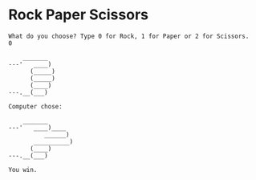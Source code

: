 Rock Paper Scissors
===================

```
What do you choose? Type 0 for Rock, 1 for Paper or 2 for Scissors.
0

    _______
---'   ____)
      (_____)
      (_____)
      (____)
---.__(___)

Computer chose:

    _______
---'   ____)____
          ______)
       __________)
      (____)
---.__(___)

You win.

```

